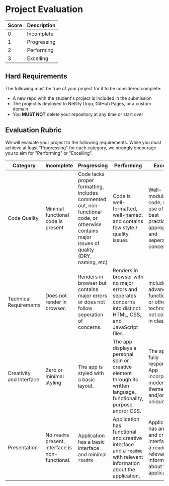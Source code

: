 # Project Evaluation

| Score | Description |
| ----- | ----------- |
| 0     | Incomplete  |
| 1     | Progressing |
| 2     | Performing  |
| 3     | Excelling   |

## Hard Requirements

The following must be true of your project for it to be considered complete:

- A new repo with the student's project is included in the submission
- The project is deployed to Netlify Drop, GitHub Pages, or a custom domain
- You **MUST NOT** delete your repository at any time or start over

## Evaluation Rubric

We will evaluate your project to the following requirements. While you must achieve at least "Progressing" for each category, we strongly encourage you to aim for "Performing" or "Excelling".

| Category                 | Incomplete                                        | Progressing                                                                                                                                 | Performing                                                                                                             | Excelling                                                                                                         |
| ------------------------ | ------------------------------------------------- | ------------------------------------------------------------------------------------------------------------------------------------------- | ---------------------------------------------------------------------------------------------------------------------- | ----------------------------------------------------------------------------------------------------------------- |
| Code Quality             | Minimal functional code is present                | Code lacks proper formatting, includes commented out, non-functional code, or otherwise contains major issues of quality (DRY, naming, etc) | Code is well-formatted, well-named, and contains few style / quality issues                                            | Well-modularized code, makes use of JS best practices appropriately, and seperates concerns                       |
| Technical Requirements   | Does not render in browser.                       | Renders in browser but contains major errors or does not follow seperation of concerns.                                                     | Renders in browser with no major errors and seperates concerns into distinct HTML, CSS, and JavaScript files.          | Includes advanced functionality or other technology not covered in class                                          |
| Creativity and Interface | Zero or minimal styling                           | The app is styled with a basic layout.                                                                                                      | The app displays a personal spin or creative element through its written language, functionality, purpose, and/or CSS. | The app is fully responsive. App incorporates modern UI themes, and/or adds unique flair.                         |
| Presentation             | No `readme` present, interface is non-functional. | Application has a basic interface and minimal `readme`                                                                                      | Application has functional and creative interface and a `readme` with relevant information about the application.      | Application has an intuive and creative interface and a `readme` with relevant information about the application. |